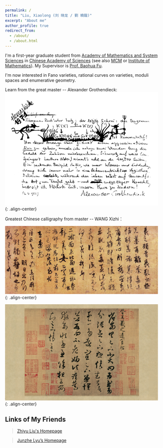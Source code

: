 ```yaml
---
permalink: /
title: "Liu, Xiaolong (刘 晓龙 / 劉 曉龍)"
excerpt: "About me"
author_profile: true
redirect_from: 
  - /about/
  - /about.html
---
```

I'm a first-year graduate student from [Academy of Mathematics and System Sciences](http://english.amss.cas.cn/) in [Chinese Academy of Sciences](https://english.cas.cn/) (see also [MCM](http://www.mcm.ac.cn/) or [Institute of Mathematics](http://www.math.ac.cn/)). My Supervisor is [Prof. Baohua Fu](http://www.math.ac.cn/people/fbh/). 

I'm now interested in Fano varieties, rational curves on varieties, moduli spaces and enumerative geometry.

Learn from the great master -- Alexander Grothendieck:
![placeholder](/images/grr.png){: .align-center}

Greatest Chinese calligraphy from master -- WANG Xizhi：

![placeholder](/images/sangluan.jpg){: .align-center}

![placeholder](/images/yuanhuan.jpg){: .align-center}


## Links of My Friends
> [Zhiyu Liu's Homepage](https://sites.google.com/view/zhiyuliu)

> [Junzhe Lyu’s Homepage](https://taiataiat.github.io/)
